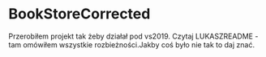 # BookStoreCorrected
Przerobiłem projekt tak żeby działał pod vs2019. Czytaj LUKASZREADME - tam omówiłem wszystkie rozbieżności.Jakby coś było nie tak to daj znać. 
